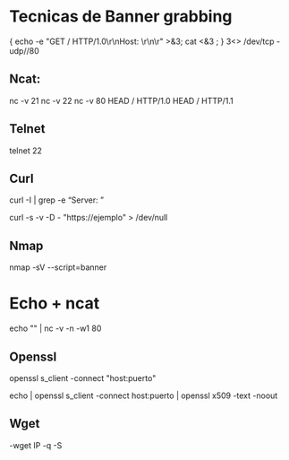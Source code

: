 # Tecnicas de Banner grabbing

{ echo -e "GET / HTTP/1.0\r\nHost: <host>\r\n\r" >&3; cat <&3 ; } 3<> /dev/tcp - udp/<host>/80

## Ncat:

nc -v <IP> 21
nc -v <IP> 22
nc -v <IP> 80 
HEAD / HTTP/1.0
HEAD / HTTP/1.1

## Telnet

telnet <IP> 22

## Curl

curl -I <IP> | grep -e “Server: ”
  
curl -s -v -D - "https://ejemplo" > /dev/null

## Nmap

nmap -sV --script=banner <IP>

# Echo + ncat

echo "" | nc -v -n -w1 <IP> 80

## Openssl

openssl s_client -connect "host:puerto"

echo | openssl s_client -connect host:puerto | openssl x509 -text -noout

## Wget

-wget IP -q -S


